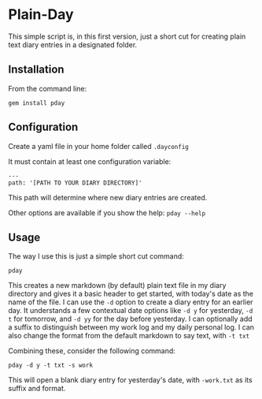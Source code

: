 # Plain-Day

This simple script is, in this first version, just a short cut for creating plain text diary entries in a designated folder. 

## Installation

From the command line:

```
gem install pday
```
## Configuration

Create a yaml file in your home folder called `.dayconfig`

It must contain at least one configuration variable:

```
---
path: '[PATH TO YOUR DIARY DIRECTORY]'
```

This path will determine where new diary entries are created.

Other options are available if you show the help: `pday --help`

## Usage

The way I use this is just a simple short cut command:

```
pday
```

This creates a new markdown (by default) plain text file in my diary directory and gives it a basic header to get started, with today's date as the name of the file. I can use the `-d` option to create a diary entry for an earlier day. It understands a few contextual date options like `-d y` for yesterday, `-d t` for tomorrow, and `-d yy` for the day before yesterday. I can optionally add a suffix to distinguish between my work log and my daily personal log. I can also change the format from the default markdown to say text, with `-t txt`

Combining these, consider the following command:

`pday -d y -t txt -s work `

This will open a blank diary entry for yesterday's date, with `-work.txt` as its suffix and format.
